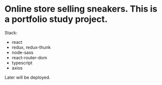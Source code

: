 # Online store selling sneakers. This is a portfolio study project.

Stack:

-   react
-   redux, redux-thunk
-   node-sass
-   react-router-dom
-   typescript
-   axios

Later will be deployed.
